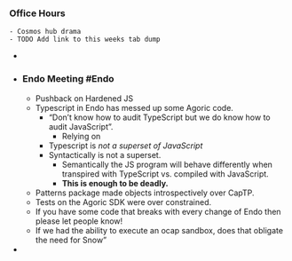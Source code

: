 ### Office Hours
	- Cosmos hub drama
	- TODO Add link to this weeks tab dump
-
- ### Endo Meeting #Endo
	- Pushback on Hardened JS
	- Typescript in Endo has messed up some Agoric code.
		- “Don’t know how to audit TypeScript but we do know how to audit JavaScript”.
			- Relying on
		- Typescript is *not a superset of JavaScript*
		- Syntactically is not a superset.
			- Semantically the JS program will behave differently when transpired with TypeScript vs. compiled with JavaScript.
			- **This is enough to be deadly.**
	- Patterns package made objects introspectively over CapTP.
	- Tests on the Agoric SDK were over constrained.
	- If you have some code that breaks with every change of Endo then please let people know!
	- If we had the ability to execute an ocap sandbox, does that obligate the need for Snow”
-